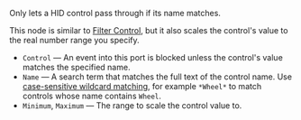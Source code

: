 Only lets a HID control pass through if its name matches.

This node is similar to [Filter Control](vuo-node://vuo.hid.filter.control2), but it also scales the control's value to the real number range you specify.

   - `Control` — An event into this port is blocked unless the control's value matches the specified name.
   - `Name` — A search term that matches the full text of the control name.  Use [case-sensitive wildcard matching](vuo-nodeset://vuo.text), for example `*Wheel*` to match controls whose name contains `Wheel`.
   - `Minimum`, `Maximum` — The range to scale the control value to.
